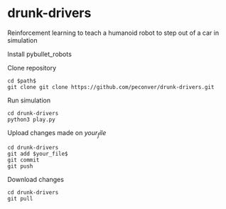# drunk-drivers
Reinforcement learning to teach a humanoid robot to step out of a car in simulation

Install pybullet_robots

Clone repository
```
cd $path$
git clone git clone https://github.com/peconver/drunk-drivers.git
```

Run simulation
```
cd drunk-drivers
python3 play.py
```

Upload changes made on $your_file$
```
cd drunk-drivers
git add $your_file$
git commit
git push
```

Download changes
```
cd drunk-drivers
git pull
```


